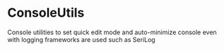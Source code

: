 # ConsoleUtils
Console utilities to set quick edit mode and auto-minimize console even with logging frameworks are used such as SeriLog
